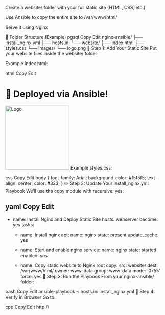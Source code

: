 Create a website/ folder with your full static site (HTML, CSS, etc.)

Use Ansible to copy the entire site to /var/www/html/

Serve it using Nginx

🧱 Folder Structure (Example)
pgsql
Copy
Edit
nginx-ansible/
├── install_nginx.yml
├── hosts.ini
└── website/
    ├── index.html
    ├── styles.css
    └── images/
        └── logo.png
🔹 Step 1: Add Your Static Site
Put your website files inside the website/ folder:

Example index.html:

html
Copy
Edit
<!DOCTYPE html>
<html>
<head>
  <title>My Static Site</title>
  <link rel="stylesheet" href="styles.css">
</head>
<body>
  <h1>🚀 Deployed via Ansible!</h1>
  <img src="images/logo.png" alt="Logo" width="200">
</body>
</html>
Example styles.css:

css
Copy
Edit
body {
  font-family: Arial;
  background-color: #f5f5f5;
  text-align: center;
  color: #333;
}
✏️ Step 2: Update Your install_nginx.yml Playbook
We’ll use the copy module with recursive: yes:

yaml
Copy
Edit
---
- name: Install Nginx and Deploy Static Site
  hosts: webserver
  become: yes
  tasks:
    - name: Install nginx
      apt:
        name: nginx
        state: present
        update_cache: yes

    - name: Start and enable nginx
      service:
        name: nginx
        state: started
        enabled: yes

    - name: Copy static website to Nginx root
      copy:
        src: website/
        dest: /var/www/html/
        owner: www-data
        group: www-data
        mode: '0755'
        force: yes
🚀 Step 3: Run the Playbook
From your nginx-ansible/ folder:

bash
Copy
Edit
ansible-playbook -i hosts.ini install_nginx.yml
🧪 Step 4: Verify in Browser
Go to:

cpp
Copy
Edit
http://<your-ec2-public-ip>
